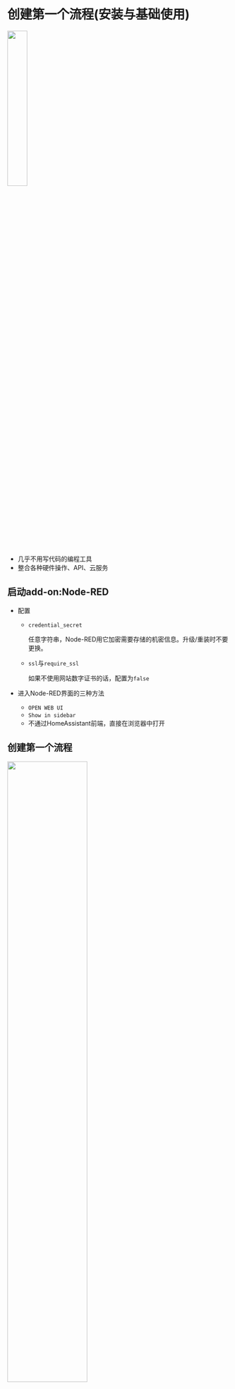 # 创建第一个流程(安装与基础使用)

<img src="images/nodered.png" width="30%">

- 几乎不用写代码的编程工具
- 整合各种硬件操作、API、云服务

## 启动add-on:Node-RED

- 配置

    + `credential_secret`

        任意字符串，Node-RED用它加密需要存储的机密信息。升级/重装时不要更换。

    + `ssl`与`require_ssl`

        如果不使用网站数字证书的话，配置为`false`

- 进入Node-RED界面的三种方法
    + `OPEN WEB UI`
    + `Show in sidebar`
    + 不通过HomeAssistant前端，直接在浏览器中打开

## 创建第一个流程

<img src="images/firstflow.png" width="60%">

- `function`节点

    ```js
    // 从msg.payload创建一个Date对象
    var date = new Date(msg.payload);
    // 将msg.payload设置成字符串表达的时间
    msg.payload = date.toString();
    // 返回msg作为节点输出
    return msg;
    ```

## 基本概念

- 节点（Node）

    一个节点就是一个功能处理单元，不同的节点完成不同的功能

- 流程（Flow）

    连接的节点构成流程

- 消息（Message）

    节点之间通过连接传递消息；消息驱动流程中各个节点的运行

- Node-RED是基于JavaScript语言的

    + 如果你要熟练使用nodered，你需要了解一些javascript的基本语法
    + 如果你要成为nodered的专家，你需要熟练掌握javascript语言
    + 参考：[https://www.liaoxuefeng.com/wiki/1022910821149312](https://www.liaoxuefeng.com/wiki/1022910821149312)
